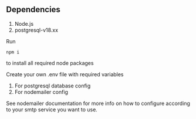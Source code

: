 ## Dependencies
1. Node.js
2. postgresql-v18.xx

Run 
```
npm i
```
to install all required node packages

Create your own .env file with required variables
1. For postgresql database config
2. For nodemailer config

See nodemailer documentation for more info on how to configure according to your smtp service you want to use.
